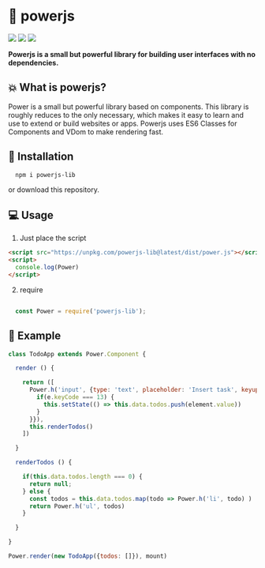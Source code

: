 # 👊 powerjs

<p align="left">
  <img src="https://img.shields.io/github/license/janmarkuslanger/powerjs.svg?style=flat-square">
  <img src="https://img.shields.io/github/size/janmarkuslanger/powerjs/dist/power.js.svg?style=flat-square">
  <img src="https://badge.fury.io/js/powerjs-lib.svg">
</p>

**Powerjs is a small but powerful library for building user interfaces with no dependencies.**

## 💥 What is powerjs?

Power is a small but powerful library based on components.
This library is roughly reduces to the only necessary, which makes it easy to learn and use to extend or build websites or apps.
Powerjs uses ES6 Classes for Components and VDom to make rendering fast.

## 📁 Installation

``` npm
  npm i powerjs-lib
```

or download this repository.

## 💻 Usage

1. Just place the script
``` html
<script src="https://unpkg.com/powerjs-lib@latest/dist/power.js"></script>
<script>
  console.log(Power)
</script>
```

2. require

``` javascript

  const Power = require('powerjs-lib');

```


## 🌟 Example

``` javascript
class TodoApp extends Power.Component {

  render () {

    return ([
      Power.h('input', {type: 'text', placeholder: 'Insert task', keyup: (e, element) => {
        if(e.keyCode === 13) {
          this.setState(() => this.data.todos.push(element.value))
        }
      }}),
      this.renderTodos()
    ])

  }

  renderTodos () {

    if(this.data.todos.length === 0) {
      return null;
    } else {
      const todos = this.data.todos.map(todo => Power.h('li', todo) )
      return Power.h('ul', todos)
    }

  }

}

Power.render(new TodoApp({todos: []}), mount)
```
